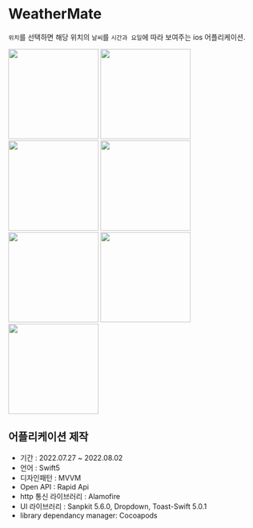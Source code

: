 # WeatherMate

`위치`를 선택하면 해당 위치의 `날씨`를 `시간과 요일`에 따라 보여주는 ios 어플리케이션.

<div>
    <span>
        <img src="https://user-images.githubusercontent.com/75922558/182289456-90c722f4-eaf0-472f-801f-df106c996a21.png" width="180"/>
    </span>
    <span>
        <img src="https://user-images.githubusercontent.com/75922558/182289474-fc466f99-8c76-495d-9eea-08bcaf116ca9.png" width="180"/>
    </span>
    <span>
        <img src="https://user-images.githubusercontent.com/75922558/182289477-cc7c0a37-655d-438b-8a10-fd1eb3a355f3.png" width="180"/>
    </span>
    <span>
        <img src="https://user-images.githubusercontent.com/75922558/182289480-30c1b409-7cd8-4454-aebb-8cab2818ec1b.png" width="180"/>
    </span>
    <span>
        <img src="https://user-images.githubusercontent.com/75922558/182289482-e50018d5-14f7-4836-9143-dfa733123c9f.png" width="180"/>
    </span>
    <span>
        <img src="https://user-images.githubusercontent.com/75922558/182289483-63eb1b5a-dbf1-4089-bed9-2ee247f62891.png" width="180"/>
    </span>
    <span>
        <img src="https://user-images.githubusercontent.com/75922558/182289485-7a13f30b-dcf8-4917-ad3a-49abf9b13760.png" width="180"/>
    </span>
</div>

## 어플리케이션 제작

- 기간 : 2022.07.27 ~ 2022.08.02
- 언어 : Swift5
- 디자인패턴 : MVVM
- Open API : Rapid Api
- http 통신 라이브러리 : Alamofire
- UI 라이브러리 : Sanpkit 5.6.0, Dropdown, Toast-Swift 5.0.1
- library dependancy manager: Cocoapods
